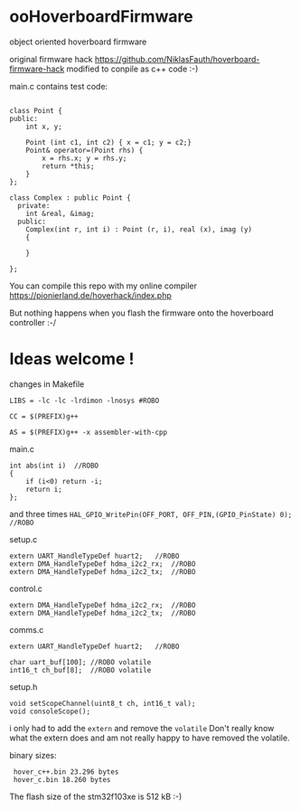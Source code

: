 # ooHoverboardFirmware
 object oriented hoverboard firmware

original firmware hack https://github.com/NiklasFauth/hoverboard-firmware-hack modified to conpile as c++ code :-)

main.c contains test code:

```class Point;

class Point {
public:
    int x, y;

    Point (int c1, int c2) { x = c1; y = c2;}
    Point& operator=(Point rhs) {
        x = rhs.x; y = rhs.y;
        return *this;
    }
};

class Complex : public Point {
  private: 
    int &real, &imag;
  public: 
    Complex(int r, int i) : Point (r, i), real (x), imag (y) 
    {
    	
    }

};
```

You can compile this repo with my online compiler https://pionierland.de/hoverhack/index.php

But nothing happens when you flash the firmware onto the hoverboard controller :-/

# Ideas welcome !

changes in Makefile
```
LIBS = -lc -lc -lrdimon -lnosys	#ROBO

CC = $(PREFIX)g++

AS = $(PREFIX)g++ -x assembler-with-cpp
```

main.c
```
int abs(int i)	//ROBO
{
	if (i<0) return -i;
	return i;
};
```
and three times
`HAL_GPIO_WritePin(OFF_PORT, OFF_PIN,(GPIO_PinState) 0);	//ROBO
`

setup.c
```
extern UART_HandleTypeDef huart2;	//ROBO
extern DMA_HandleTypeDef hdma_i2c2_rx;	//ROBO
extern DMA_HandleTypeDef hdma_i2c2_tx;	//ROBO

```

control.c
```
extern DMA_HandleTypeDef hdma_i2c2_rx;	//ROBO
extern DMA_HandleTypeDef hdma_i2c2_tx;	//ROBO

```` 

comms.c
```
extern UART_HandleTypeDef huart2;	//ROBO

char uart_buf[100];	//ROBO volatile 
int16_t ch_buf[8];	//ROBO volatile 

```

setup.h
```
void setScopeChannel(uint8_t ch, int16_t val);
void consoleScope();

```

 i only had to add the `extern`  and remove the `volatile`
Don't really know what the extern does and am not really happy to have removed the volatile. 

binary sizes:
```
 hover_c++.bin 23.296 bytes
 hover_c.bin 18.260 bytes

```
The flash size of the stm32f103xe is 512 kB :-)
